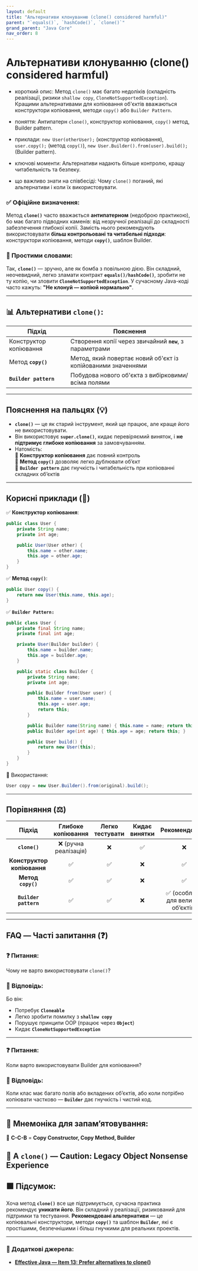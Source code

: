 ```yaml
---
layout: default
title: "Альтернативи клонуванню (clone() considered harmful)"
parent: "`equals()`, `hashCode()`, `clone()`"
grand_parent: "Java Core"
nav_order: 8
---
```


# Альтернативи клонуванню (clone() considered harmful)

* короткий опис: Метод `clone()` має багато недоліків (складність реалізації, ризики `shallow copy`, `CloneNotSupportedException`). Кращими альтернативами для копіювання об'єктів вважаються конструктори копіювання, методи `copy()` або `Builder Pattern`.

* поняття: Антипатерн `clone()`, конструктор копіювання, `copy()` метод, Builder pattern.

* приклади: `new User(otherUser);` (конструктор копіювання), `user.copy();` (метод `copy()`), `new User.Builder().from(user).build();` (Builder pattern).

* ключові моменти: Альтернативи надають більше контролю, кращу читабельність та безпеку.

* що важливо знати на співбесіді: Чому `clone()` поганий, які альтернативи і коли їх використовувати.

### **✅ Офіційне визначення:**

Метод **`clone()`** часто вважається **антипатерном** (недоброю практикою), бо має багато підводних каменів: від незручної реалізації до складності забезпечення глибокої копії. Замість нього рекомендують використовувати **більш контрольовані та читабельні підходи**: конструктори копіювання, методи **`copy()`**, шаблон Builder.

### **🧠 Простими словами:**

Так, **`clone()`** — зручно, але як бомба з повільною дією. Він складний, неочевидний, легко зламати контракт **`equals()/hashCode()`**, зробити не ту копію, чи зловити **`CloneNotSupportedException`**. У сучасному Java-коді часто кажуть: **"Не клонуй — копіюй нормально"**.

---

## **📊 Альтернативи **`clone()`**:**

| Підхід | Пояснення |
| ----- | ----- |
| Конструктор копіювання | Створення копії через звичайний **`new`**, з параметрами |
| Метод **`copy()`** | Метод, який повертає новий об'єкт із копійованими значеннями |
| **`Builder pattern`** | Побудова нового об'єкта з вибірковими/всіма полями |

---

## **Пояснення на пальцях (💡)**

* **`clone()`** — це як старий інструмент, який ще працює, але краще його не використовувати.
* Він використовує **`super.clone()`**, кидає перевіряємий виняток, і **не підтримує глибоке копіювання** за замовчуванням.
* Натомість:  
  🔹 **Конструктор копіювання** дає повний контроль  
  🔹 **Метод `copy()`** дозволяє легко дублювати об’єкт  
  🔹 **`Builder pattern`** дає гнучкість і читабельність при копіюванні складних об’єктів

---

## **Корисні приклади (🧪)**

✅ **Конструктор копіювання**:

```java
public class User {
    private String name;
    private int age;

    public User(User other) {
        this.name = other.name;
        this.age = other.age;
    }
}
```

✅ **Метод `copy()`**:

```java
public User copy() {
    return new User(this.name, this.age);
}
```

✅ **`Builder Pattern:`**

```java
public class User {
    private final String name;
    private final int age;

    private User(Builder builder) {
        this.name = builder.name;
        this.age = builder.age;
    }

    public static class Builder {
        private String name;
        private int age;

        public Builder from(User user) {
            this.name = user.name;
            this.age = user.age;
            return this;
        }

        public Builder name(String name) { this.name = name; return this; }
        public Builder age(int age) { this.age = age; return this; }

        public User build() {
            return new User(this);
        }
    }
}
```

🧪 Використання:

```java
User copy = new User.Builder().from(original).build();
```

---

## **Порівняння (⚖️)**

| Підхід | Глибоке копіювання | Легко тестувати | Кидає винятки | Рекомендовано |
| :---: | :---: | :---: | :---: | :---: |
| **`clone()`** | ❌ (ручна реалізація) | ❌ | ✅ | ❌ |
| **Конструктор копіювання** | ✅ | ✅ | ❌ | ✅ |
| **Метод** **`copy()`** | ✅ | ✅ | ❌ | ✅ |
| **`Builder pattern`** | ✅ | ✅ | ❌ | ✅ (особливо для великих об’єктів) |

---

## **FAQ — Часті запитання (❓)**

### **❓ Питання:**

 Чому не варто використовувати `clone()`?

### **💬 Відповідь:**

Бо він:

* Потребує **`Cloneable`**
* Легко зробити помилку з **`shallow copy`**
* Порушує принципи OOP (працює через **`Object`**)
* Кидає **`CloneNotSupportedException`**

---

### **❓ Питання:**

 Коли варто використовувати Builder для копіювання?

### **💬 Відповідь:**

Коли клас має багато полів або вкладених об’єктів, або коли потрібно копіювати частково — **`Builder`** дає гнучкість і чистий код.

---

## **🧠 Мнемоніка для запам’ятовування:**

🔁 **C-C-B** \= **Copy Constructor, Copy Method, Builder**

📛 А **`clone()`** — **Caution: Legacy Object Nonsense Experience**
---

## **🟩 Підсумок:**

Хоча метод **`clone()`** все ще підтримується, сучасна практика рекомендує **уникати його**. Він складний у реалізації, ризикований для підтримки та тестування. **Рекомендовані альтернативи** — це копіювальні конструктори, методи **`copy()`** та шаблон **`Builder`**, які є простішими, безпечнішими і більш гнучкими для реальних проектів.

---

### **🔗 Додаткові джерела:**

* [**Effective Java — Item 13: Prefer alternatives to clone()**](https://stackoverflow.com/questions/31885/why-is-the-clone-method-evil)
